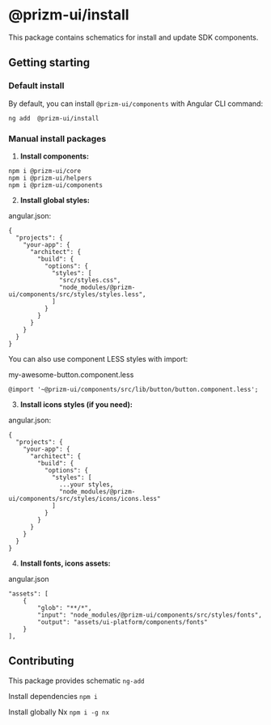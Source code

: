 # @prizm-ui/install

This package contains schematics for install and update SDK components.

## Getting starting

### Default install

By default, you can install `@prizm-ui/components` with Angular CLI command:

```
ng add  @prizm-ui/install
```

### Manual install packages

1. **Install components:**

```
npm i @prizm-ui/core
npm i @prizm-ui/helpers
npm i @prizm-ui/components
```

2. **Install global styles:**

angular.json:
```
{
  "projects": {
    "your-app": {
      "architect": {
        "build": {
          "options": {
            "styles": [
              "src/styles.css",
              "node_modules/@prizm-ui/components/src/styles/styles.less",
            ]
          }
        }
      }
    }
  }
}
```
You can also use component LESS styles with import:

my-awesome-button.component.less
```
@import '~@prizm-ui/components/src/lib/button/button.component.less';
```

3. **Install icons styles (if you need):**

angular.json:
```
{
  "projects": {
    "your-app": {
      "architect": {
        "build": {
          "options": {
            "styles": [
              ...your styles,
              "node_modules/@prizm-ui/components/src/styles/icons/icons.less"
            ]
          }
        }
      }
    }
  }
}
```

4. **Install fonts, icons assets:**

angular.json
```
"assets": [
    {
        "glob": "**/*",
        "input": "node_modules/@prizm-ui/components/src/styles/fonts",
        "output": "assets/ui-platform/components/fonts"
    }
],
```


## Contributing

This package provides schematic `ng-add`

Install dependencies `npm i`

Install globally Nx `npm i -g nx`
